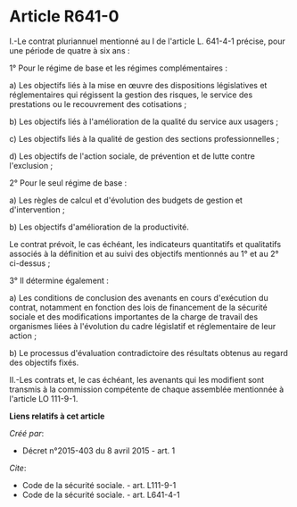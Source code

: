 # Article R641-0

I.-Le contrat pluriannuel mentionné au I de l'article L. 641-4-1 précise, pour une période de quatre à six ans : 

1° Pour le régime de base et les régimes complémentaires : 

a) Les objectifs liés à la mise en œuvre des dispositions législatives et réglementaires qui régissent la gestion des
risques, le service des prestations ou le recouvrement des cotisations ; 

b) Les objectifs liés à l'amélioration de la qualité du service aux usagers ; 

c) Les objectifs liés à la qualité de gestion des sections professionnelles ; 

d) Les objectifs de l'action sociale, de prévention et de lutte contre l'exclusion ; 

2° Pour le seul régime de base : 

a) Les règles de calcul et d'évolution des budgets de gestion et d'intervention ; 

b) Les objectifs d'amélioration de la productivité. 

Le contrat prévoit, le cas échéant, les indicateurs quantitatifs et qualitatifs associés à la définition et au suivi des
objectifs mentionnés au 1° et au 2° ci-dessus ; 

3° Il détermine également : 

a) Les conditions de conclusion des avenants en cours d'exécution du contrat, notamment en fonction des lois de financement
de la sécurité sociale et des modifications importantes de la charge de travail des organismes liées à l'évolution du cadre
législatif et réglementaire de leur action ; 

b) Le processus d'évaluation contradictoire des résultats obtenus au regard des objectifs fixés. 

II.-Les contrats et, le cas échéant, les avenants qui les modifient sont transmis à la commission compétente de chaque
assemblée mentionnée à l'article LO 111-9-1.

**Liens relatifs à cet article**

_Créé par_:

  - Décret n°2015-403 du 8 avril 2015 - art. 1

_Cite_:

  - Code de la sécurité sociale. - art. L111-9-1
  - Code de la sécurité sociale. - art. L641-4-1
